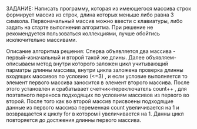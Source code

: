 ЗАДАНИЕ:
Написать программу, которая из имеющегося массива строк формирует массив из строк, длина которых меньше либо равна 3 символа. 
Первоначальный массив можно ввести с клавиатуры, либо задать на старте выполнения алгоритма. При решение не рекомендуется пользоваться коллекциями, 
лучше обойтись исключительно массивами.

Описание алгоритма решения:
Сперва объявляется два массива -  первый-изначальный  и второй такой же длины. Далее объявляем-описываем метод внутри которого заложен цикл учитывающий парматры длинны массива, внутри цикла заложена проверка длинны входящих массивов по условию (<=3) , и если условие выполняется то элемент первого массива заносится в элемент второго массива. 
После этого установлен и срабатывает счетчик-переключатель  count++ , для поэтапного переноса подходящих по условиям массивов из первого во второй. После  того как во второй массив присвоены подходящие данные из первого  массива переменная count увеличивается на 1 и возвращается к циклу for в котором i увеличивается на 1. Данны цикл повторяется до достжения длинны первого массива.
